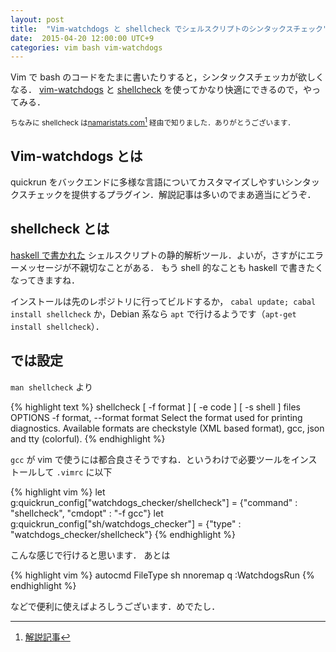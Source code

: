 ```yaml
---
layout: post
title:  "Vim-watchdogs と shellcheck でシェルスクリプトのシンタックスチェック"
date:  2015-04-20 12:00:00 UTC+9
categories: vim bash vim-watchdogs
---
```


Vim で bash のコードをたまに書いたりすると，シンタックスチェッカが欲しくなる．
[vim-watchdogs](https://github.com/osyo-manga/vim-watchdogs) と [shellcheck](http://www.shellcheck.net/) を使ってかなり快適にできるので，やってみる．

<small>ちなみに shellcheck は[namaristats.com](http://namaristats.com/)[^namari] 経由で知りました．ありがとうございます．</small>

## Vim-watchdogs とは
quickrun をバックエンドに多様な言語についてカスタマイズしやすいシンタックスチェックを提供するプラグイン．解説記事は多いのでまあ適当にどうぞ．

## shellcheck とは
[haskell で書かれた](https://github.com/koalaman/shellcheck) シェルスクリプトの静的解析ツール．よいが，さすがにエラーメッセージが不親切なことがある．
もう shell 的なことも haskell で書きたくなってきますね．

インストールは先のレポジトリに行ってビルドするか，
`cabal update; cabal install shellcheck` か，Debian 系なら `apt` で行けるようです（`apt-get install shellcheck`）．

## では設定
`man shellcheck` より

{% highlight text %}
shellcheck [ -f format ] [ -e code ] [ -s shell ] files
OPTIONS
       -f format, --format format
              Select the format used for printing diagnostics.
              Available formats are checkstyle (XML based format), gcc, json and tty (colorful).
{% endhighlight %}

`gcc` が vim で使うには都合良さそうですね．というわけで必要ツールをインストールして `.vimrc` に以下

{% highlight vim %}
let g:quickrun_config["watchdogs_checker/shellcheck"] = {"command" : "shellcheck", "cmdopt" : "-f gcc"}
let g:quickrun_config["sh/watchdogs_checker"] = {"type" : "watchdogs_checker/shellcheck"}
{% endhighlight %}

こんな感じで行けると思います．
あとは

{% highlight vim %}
autocmd FileType sh nnoremap <buffer> <Space>q :<C-u>WatchdogsRun<CR>
{% endhighlight %}

などで便利に使えばよろしうございます．めでたし．

[^namari]: [解説記事](http://qiita.com/belbomemo/items/d2ab69082cf200a176e8)
